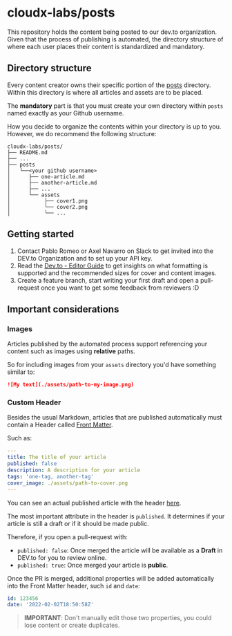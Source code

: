 # cloudx-labs/posts

This repository holds the content being posted to our dev.to organization. Given that the process of publishing is automated, the directory structure of where each user places their content is standardized and mandatory.

## Directory structure

Every content creator owns their specific portion of the [posts](posts) directory.
Within this directory is where all articles and assets are to be placed.

The **mandatory** part is that you must create your own directory within `posts` named exactly as your Github username.

How you decide to organize the contents within your directory is up to you. However, we do recommend the following structure:

```text
cloudx-labs/posts/
├── README.md
├── ...
├── posts
│   └──<your github username>
│      ├── one-article.md
│      ├── another-article.md
│      ├── ...
│      └── assets
│           ├── cover1.png
│           └── cover2.png
│           └── ...
```

## Getting started

1. Contact Pablo Romeo or Axel Navarro on Slack to get invited into the DEV.to Organization and to set up your API key.
2. Read the [Dev.to - Editor Guide](https://dev.to/p/editor_guide) to get insights on what formatting is supported and the recommended sizes for cover and content images.
3. Create a feature branch, start writing your first draft and open a pull-request once you want to get some feedback from reviewers :D

## Important considerations

### Images

Articles published by the automated process support referencing your content such as images using **relative** paths. 

So for including images from your `assets` directory you'd have something similar to:

```md
![My text](./assets/path-to-my-image.png)
```

### Custom Header

Besides the usual Markdown, articles that are published automatically must contain a Header called [Front Matter](https://jekyllrb.com/docs/front-matter/).

Such as:

```yaml
---
title: The title of your article
published: false
description: A description for your article
tags: 'one-tag, another-tag'
cover_image: ./assets/path-to-cover.png
---
```

You can see an actual published article with the header [here](./posts/pabloromeo/1.docker-multi-arch.md).

The most important attribute in the header is `published`. It determines if your article is still a draft or if it should be made public.

Therefore, if you open a pull-request with:

- `published: false`: Once merged the article will be available as a **Draft** in DEV.to for you to review online.
- `published: true`: Once merged your article is **public**.

Once the PR is merged, additional properties will be added automatically into the Front Matter header, such `id` and `date`:

```yaml
id: 123456
date: '2022-02-02T18:50:58Z'
```

> **IMPORTANT**: Don't manually edit those two properties, you could lose content or create duplicates.
